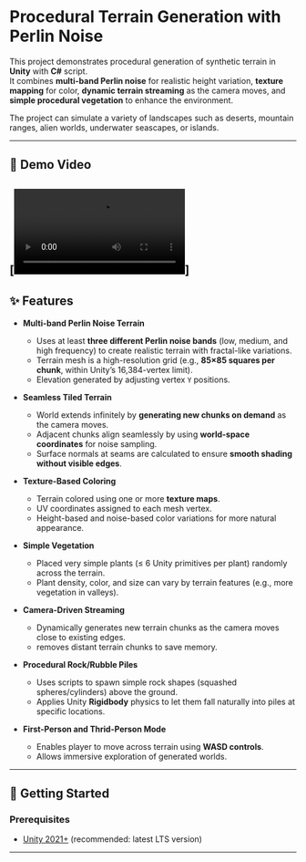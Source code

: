 # Procedural Terrain Generation with Perlin Noise

This project demonstrates procedural generation of synthetic terrain in **Unity** with **C#** script.  
It combines **multi-band Perlin noise** for realistic height variation, **texture mapping** for color, **dynamic terrain streaming** as the camera moves, and **simple procedural vegetation** to enhance the environment.

The project can simulate a variety of landscapes such as deserts, mountain ranges, alien worlds, underwater seascapes, or islands.

---
## 🎥 Demo Video

[![Watch the demo](Terrain_Demo.mp4)]
---

## ✨ Features

- **Multi-band Perlin Noise Terrain**
  - Uses at least **three different Perlin noise bands** (low, medium, and high frequency) to create realistic terrain with fractal-like variations.
  - Terrain mesh is a high-resolution grid (e.g., **85×85 squares per chunk**, within Unity’s 16,384-vertex limit).
  - Elevation generated by adjusting vertex `Y` positions.

- **Seamless Tiled Terrain**
  - World extends infinitely by **generating new chunks on demand** as the camera moves.
  - Adjacent chunks align seamlessly by using **world-space coordinates** for noise sampling.
  - Surface normals at seams are calculated to ensure **smooth shading without visible edges**.

- **Texture-Based Coloring**
  - Terrain colored using one or more **texture maps**.
  - UV coordinates assigned to each mesh vertex.
  - Height-based and noise-based color variations for more natural appearance.

- **Simple Vegetation**
  - Placed very simple plants (≤ 6 Unity primitives per plant) randomly across the terrain.
  - Plant density, color, and size can vary by terrain features (e.g., more vegetation in valleys).

- **Camera-Driven Streaming**
  - Dynamically generates new terrain chunks as the camera moves close to existing edges.
  - removes distant terrain chunks to save memory.

- **Procedural Rock/Rubble Piles**
  - Uses scripts to spawn simple rock shapes (squashed spheres/cylinders) above the ground.
  - Applies Unity **Rigidbody** physics to let them fall naturally into piles at specific locations.

- **First-Person and Thrid-Person Mode**
  - Enables player to move across terrain using **WASD controls**.
  - Allows immersive exploration of generated worlds.

---

## 🚀 Getting Started

### Prerequisites
- [Unity 2021+](https://unity.com/download) (recommended: latest LTS version)

---
